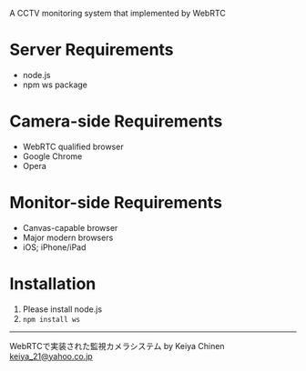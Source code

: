 A CCTV monitoring system that implemented by WebRTC

Server Requirements
===================
* node.js
* npm ws package

Camera-side Requirements
========================
* WebRTC qualified browser
 * Google Chrome
 * Opera

Monitor-side Requirements
=========================
* Canvas-capable browser
 * Major modern browsers
 * iOS; iPhone/iPad

Installation
============
1. Please install node.js
2. `npm install ws`

--------
WebRTCで実装された監視カメラシステム
by Keiya Chinen keiya_21@yahoo.co.jp
